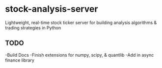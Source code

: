 # stock-analysis-server
Lightweight, real-time stock ticker server for building analysis algorithms & trading strategies in Python

## TODO 
-Build Docs
-Finish extensions for numpy, scipy, & quantlib
-Add in async finance library
